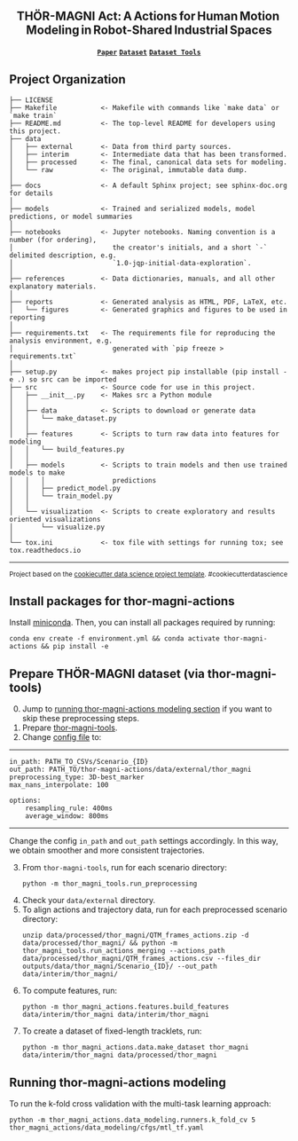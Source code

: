 <h2 align="center">THÖR-MAGNI Act:&thinsp;A&thinsp;Actions&thinsp;for&thinsp;Human&thinsp;Motion&thinsp;Modeling&thinsp;in&thinsp;Robot-Shared&thinsp;Industrial&thinsp;Spaces</h2>

<p align="center">
  <a href="https://arxiv.org/abs/2403.09285"><strong><code>Paper</code></strong></a>
  <a href="https://github.com/tmralmeida/thor-magni-tools/tree/main"><strong><code>Dataset</code></strong></a>
  <a href="https://magni-dash.streamlit.app"><strong><code>Dataset Tools</code></strong></a>
</p>


Project Organization
------------

    ├── LICENSE
    ├── Makefile           <- Makefile with commands like `make data` or `make train`
    ├── README.md          <- The top-level README for developers using this project.
    ├── data
    │   ├── external       <- Data from third party sources.
    │   ├── interim        <- Intermediate data that has been transformed.
    │   ├── processed      <- The final, canonical data sets for modeling.
    │   └── raw            <- The original, immutable data dump.
    │
    ├── docs               <- A default Sphinx project; see sphinx-doc.org for details
    │
    ├── models             <- Trained and serialized models, model predictions, or model summaries
    │
    ├── notebooks          <- Jupyter notebooks. Naming convention is a number (for ordering),
    │                         the creator's initials, and a short `-` delimited description, e.g.
    │                         `1.0-jqp-initial-data-exploration`.
    │
    ├── references         <- Data dictionaries, manuals, and all other explanatory materials.
    │
    ├── reports            <- Generated analysis as HTML, PDF, LaTeX, etc.
    │   └── figures        <- Generated graphics and figures to be used in reporting
    │
    ├── requirements.txt   <- The requirements file for reproducing the analysis environment, e.g.
    │                         generated with `pip freeze > requirements.txt`
    │
    ├── setup.py           <- makes project pip installable (pip install -e .) so src can be imported
    ├── src                <- Source code for use in this project.
    │   ├── __init__.py    <- Makes src a Python module
    │   │
    │   ├── data           <- Scripts to download or generate data
    │   │   └── make_dataset.py
    │   │
    │   ├── features       <- Scripts to turn raw data into features for modeling
    │   │   └── build_features.py
    │   │
    │   ├── models         <- Scripts to train models and then use trained models to make
    │   │   │                 predictions
    │   │   ├── predict_model.py
    │   │   └── train_model.py
    │   │
    │   └── visualization  <- Scripts to create exploratory and results oriented visualizations
    │       └── visualize.py
    │
    └── tox.ini            <- tox file with settings for running tox; see tox.readthedocs.io


--------

<p><small>Project based on the <a target="_blank" href="https://drivendata.github.io/cookiecutter-data-science/">cookiecutter data science project template</a>. #cookiecutterdatascience</small></p>


## Install packages for thor-magni-actions

Install [miniconda](http://docs.conda.io/en/latest/miniconda.html). Then, you can install all packages required by running:

```
conda env create -f environment.yml && conda activate thor-magni-actions && pip install -e
```


## Prepare THÖR-MAGNI dataset (via thor-magni-tools)

0. Jump to [running thor-magni-actions modeling section](#running-thor-magni-actions-modeling) if you want to skip these preprocessing steps.
1. Prepare [thor-magni-tools](https://github.com/tmralmeida/thor-magni-tools).
2. Change [config file](https://github.com/tmralmeida/thor-magni-tools-new/blob/main/thor_magni_tools/preprocessing/cfg.yaml) to:
------------
    in_path: PATH_TO_CSVs/Scenario_{ID}
    out_path: PATH_TO/thor-magni-actions/data/external/thor_magni
    preprocessing_type: 3D-best_marker 
    max_nans_interpolate: 100 

    options: 
        resampling_rule: 400ms 
        average_window: 800ms 
------------
Change the config `in_path` and `out_path` settings accordingly. In this way, we obtain smoother and more consistent trajectories.

3. From `thor-magni-tools`, run for each scenario directory:
   ```
   python -m thor_magni_tools.run_preprocessing
   ```
4. Check your `data/external` directory.
5. To align actions and trajectory data, run for each preprocessed scenario directory:
    ```
    unzip data/processed/thor_magni/QTM_frames_actions.zip -d data/processed/thor_magni/ && python -m thor_magni_tools.run_actions_merging --actions_path data/processed/thor_magni/QTM_frames_actions.csv --files_dir outputs/data/thor_magni/Scenario_{ID}/ --out_path data/interim/thor_magni/
    ```
6. To compute features, run:
   ```
   python -m thor_magni_actions.features.build_features data/interim/thor_magni data/interim/thor_magni
   ```
7. To create a dataset of fixed-length tracklets, run:
    ```
    python -m thor_magni_actions.data.make_dataset thor_magni data/interim/thor_magni data/processed/thor_magni
    ```


## Running thor-magni-actions modeling

To run the k-fold cross validation with the multi-task learning approach:
```
python -m thor_magni_actions.data_modeling.runners.k_fold_cv 5 thor_magni_actions/data_modeling/cfgs/mtl_tf.yaml
```